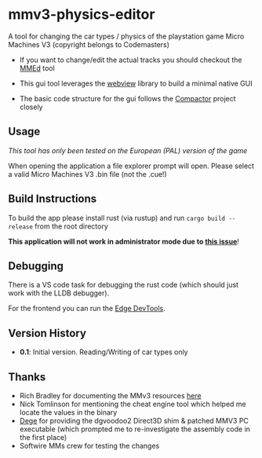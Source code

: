 # mmv3-physics-editor

A tool for changing the car types / physics of the playstation game Micro Machines V3 (copyright belongs to Codemasters)
* If you want to change/edit the actual tracks you should checkout the [MMEd](https://github.com/RichardBradley/MMEd) tool

* This gui tool leverages the [webview](https://github.com/zserge/webview) library to build a minimal native GUI
* The basic code structure for the gui follows the [Compactor](https://github.com/Freaky/Compactor) project closely

## Usage
_This tool has only been tested on the European (PAL) version of the game_

When opening the application a file explorer prompt will open. Please select a valid Micro Machines V3 .bin file (not the .cue!)

## Build Instructions
To build the app please install rust (via rustup) and run `cargo build --release` from the root directory

**This application will not work in administrator mode due to [this issue](https://github.com/windows-toolkit/Microsoft.Toolkit.Win32/issues/50)**!

## Debugging
There is a VS code task for debugging the rust code (which should just work with the LLDB debugger).

For the frontend you can run the [Edge DevTools](https://docs.microsoft.com/en-us/microsoft-edge/devtools-guide).

## Version History
* **0.1**: Initial version. Reading/Writing of car types only

## Thanks
* Rich Bradley for documenting the MMv3 resources [here](http://www.bradders.org/MMs/php-mms.php)
* Nick Tomlinson for mentioning the cheat engine tool which helped me locate the values in the binary
* [Dege](http://dege.freeweb.hu/) for providing the dgvoodoo2 Direct3D shim & patched MMV3 PC executable (which prompted me to re-investigate the assembly code in the first place)
* Softwire MMs crew for testing the changes